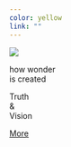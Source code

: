```yaml
---
color: yellow
link: ""
---
```

<div class="contained">
  <div class="left right-align">
    <img class="fit-image vert-center" src="/assets/images/home-slides/half.jpg" />
  </div>
  <div class="right center-align scale-text">
    <div class="vert-center">
      <p class="sans small-bottom-gutter">how wonder<br />is created</p>
      <p class="display-serif fit-text">Truth<br />&amp;<br />Vision</p>
      <a class="block-link" href="#">More</a>
    </div>
  </div>
</div>
